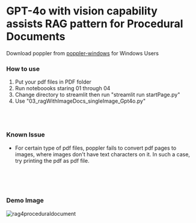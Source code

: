 <h1>GPT-4o with vision capability assists RAG pattern for Procedural Documents</h1>

Download poppler from [poppler-windows](https://github.com/oschwartz10612/poppler-windows/releases) for Windows Users

### How to use
1. Put your pdf files in PDF folder
2. Run noteboooks staring 01 through 04
3. Change directory to streamlit then run "streamlit run startPage.py"
4. Use "03_ragWithImageDocs_singleImage_Gpt4o.py"
<br>
<br>

### Known Issue
- For certain type of pdf files, poppler fails to convert pdf pages to images, where images don't have text characters on it. In such a case, try printing the pdf as pdf file.
<br>
<br>
<br>

### Demo Image
<img src="https://raw.githubusercontent.com/notanaha/ragwithImage/main/streamlit/images/sample.png" alt="rag4proceduraldocument">


